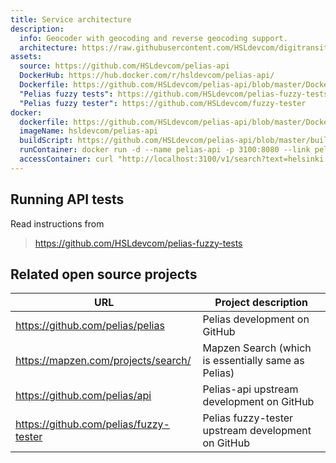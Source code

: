 ```yaml
---
title: Service architecture
description:
  info: Geocoder with geocoding and reverse geocoding support.
  architecture: https://raw.githubusercontent.com/HSLdevcom/digitransit-site/master/pages/en/developers/service-catalogue/apis/geocoding-api/architecture.xml
assets:
  source: https://github.com/HSLdevcom/pelias-api
  DockerHub: https://hub.docker.com/r/hsldevcom/pelias-api/
  Dockerfile: https://github.com/HSLdevcom/pelias-api/blob/master/Dockerfile
  "Pelias fuzzy tests": https://github.com/HSLdevcom/pelias-fuzzy-tests
  "Pelias fuzzy tester": https://github.com/HSLdevcom/fuzzy-tester
docker:
  dockerfile: https://github.com/HSLdevcom/pelias-api/blob/master/Dockerfile
  imageName: hsldevcom/pelias-api
  buildScript: https://github.com/HSLdevcom/pelias-api/blob/master/build-docker-image.sh
  runContainer: docker run -d --name pelias-api -p 3100:8080 --link pelias-data-container hsldevcom/pelias-api
  accessContainer: curl "http://localhost:3100/v1/search?text=helsinki
---
```


## Running API tests

Read instructions from
> https://github.com/HSLdevcom/pelias-fuzzy-tests

## Related open source projects

| URL                                    | Project description                     |
|----------------------------------------|-----------------------------------------|
| https://github.com/pelias/pelias       | Pelias development on GitHub
| https://mapzen.com/projects/search/    | Mapzen Search (which is essentially same as Pelias)
| https://github.com/pelias/api          | Pelias-api upstream development on GitHub
| https://github.com/pelias/fuzzy-tester | Pelias fuzzy-tester upstream development on GitHub
